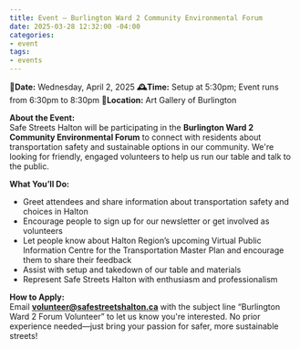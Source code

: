 ```yaml
---
title: Event – Burlington Ward 2 Community Environmental Forum
date: 2025-03-28 12:32:00 -04:00
categories:
- event
tags:
- events
---
```


**📅Date:** Wednesday, April 2, 2025
**🕰️Time:** Setup at 5:30pm; Event runs from 6:30pm to 8:30pm
**📍Location:** Art Gallery of Burlington

**About the Event:**  
Safe Streets Halton will be participating in the **Burlington Ward 2 Community Environmental Forum** to connect with residents about transportation safety and sustainable options in our community. We're looking for friendly, engaged volunteers to help us run our table and talk to the public.

**What You’ll Do:**  
- Greet attendees and share information about transportation safety and choices in Halton
- Encourage people to sign up for our newsletter or get involved as volunteers
- Let people know about Halton Region’s upcoming Virtual Public Information Centre for the Transportation Master Plan and encourage them to share their feedback
- Assist with setup and takedown of our table and materials
- Represent Safe Streets Halton with enthusiasm and professionalism

**How to Apply:**  
Email **[volunteer@safestreetshalton.ca](mailto:volunteer@safestreetshalton.ca?subject=Burlington%20Ward%202%20Forum%20Volunteer)** with the subject line “Burlington Ward 2 Forum Volunteer” to let us know you're interested. No prior experience needed—just bring your passion for safer, more sustainable streets!
